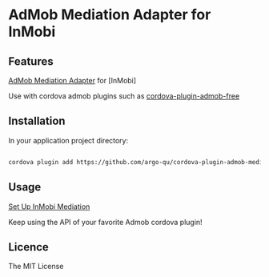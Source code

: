 
# AdMob Mediation Adapter for InMobi

## Features

[AdMob Mediation Adapter](https://firebase.google.com/docs/admob/android/mediation-networks) for [InMobi]

Use with cordova admob plugins such as [cordova-plugin-admob-free](https://github.com/ratson/cordova-plugin-admob-free)


## Installation ##

In your application project directory:

```bash

cordova plugin add https://github.com/argo-qu/cordova-plugin-admob-mediation-inmobi.git --save

```

## Usage ##

[Set Up InMobi Mediation](https://support.google.com/admob/answer/3124703?hl=en)

Keep using the API of your favorite Admob cordova plugin!


## Licence ##

The MIT License
